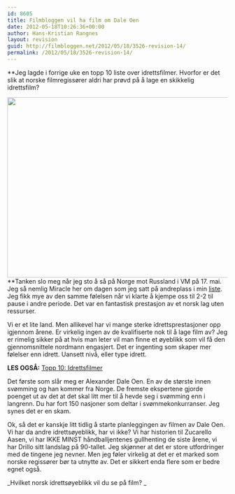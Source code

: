 ```yaml
---
id: 8605
title: Filmbloggen vil ha film om Dale Oen
date: 2012-05-18T10:26:36+00:00
author: Hans-Kristian Rangnes
layout: revision
guid: http://filmbloggen.net/2012/05/18/3526-revision-14/
permalink: /2012/05/18/3526-revision-14/
---
```

**Jeg lagde i forrige uke en topp 10 liste over idrettsfilmer. Hvorfor er det slik at norske filmregissører aldri har prøvd på å lage en skikkelig idrettsfilm?<!--more-->

<a href="http://filmbloggen.net/2012/05/18/filmbloggen-vil-ha-film-om-dale-oen/alex-dale-oen/" rel="attachment wp-att-3528"><img class="alignnone size-full wp-image-3528" src="http://filmbloggen.net/wp-content/uploads//2012/05/alex-dale-oen.jpg" alt="" width="620" height="413" /><br /> </a>**Tanken slo meg når jeg sto å så på Norge mot Russland i VM på 17. mai. Jeg så nemlig Miracle her om dagen som jeg satt på andreplass i min [liste](http://filmbloggen.net/2012/05/09/topp-10-idrettsfilmer/). Jeg fikk mye av den samme følelsen når vi klarte å kjempe oss til 2-2 til pause i andre periode. Det var en fantastisk prestasjon av et norsk lag uten ressurser.

Vi er et lite land. Men allikevel har vi mange sterke idrettsprestasjoner opp igjennom årene. Er virkelig ingen av de kvalifiserte nok til å lage film av? Jeg er rimelig sikker på at hvis man leter vil man finne et øyeblikk som vil få den gjennomsnittele nordmann engasjert. Det er ingenting som skaper mer følelser enn idrett. Uansett nivå, eller type idrett.

**LES OGSÅ:** [Topp 10: Idrettsfilmer](http://filmbloggen.net/2012/05/09/topp-10-idrettsfilmer/)

Det første som slår meg er Alexander Dale Oen. En av de største innen svømming og han kommer fra Norge. De fremste ekspertene gjorde poenget ut av det at det skal litt mer til å hevde seg i svømming enn i langrenn. Du har fort 150 nasjoner som deltar i svømmekonkurranser. Jeg synes det er en skam.

Ok, så det er kanskje litt tidlig å starte planleggingen av filmen av Dale Oen. Vi har da andre idrettsøyeblikk, har vi ikke? Vi har historien til Zucarello Aasen, vi har IKKE MINST håndballjentenes gullhenting de siste årene, vi har Drillo sitt landslag på 90-tallet. Jeg skjønner at det er store utfordringer med de tingene jeg nevner. Men jeg føler virkelig at det er et marked som norske regissører bør ta utnytte av. Det er sikkert enda flere som er bedre egnet også.

_Hvilket norsk idrettsøyeblikk vil du se på film? _